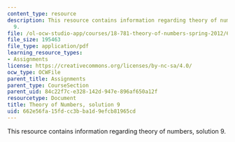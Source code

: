 ```yaml
---
content_type: resource
description: This resource contains information regarding theory of numbers, solution
  9.
file: /ol-ocw-studio-app/courses/18-781-theory-of-numbers-spring-2012/662e56fa15fdcc3bba1d9efcb81965cd_MIT18_781S12_pset9sol.pdf
file_size: 195463
file_type: application/pdf
learning_resource_types:
- Assignments
license: https://creativecommons.org/licenses/by-nc-sa/4.0/
ocw_type: OCWFile
parent_title: Assignments
parent_type: CourseSection
parent_uid: 84c22f7c-e328-142d-947e-896af650a12f
resourcetype: Document
title: Theory of Numbers, solution 9
uid: 662e56fa-15fd-cc3b-ba1d-9efcb81965cd
---
```

This resource contains information regarding theory of numbers, solution 9.